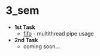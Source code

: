# 3_sem
* **1st Task**
  * [fifo](https://github.com/BEANefiT/3_sem/blob/master/fifo/fifo.c) - multithread pipe usage
* **2nd Task**
  * coming soon...
